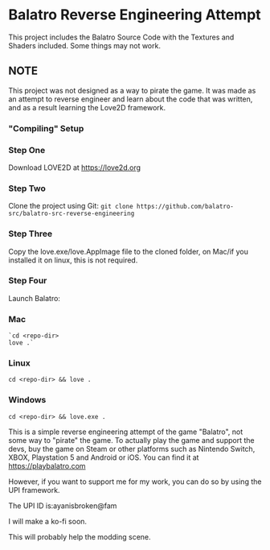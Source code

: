 # Balatro Reverse Engineering Attempt

This project includes the Balatro Source Code with the Textures and Shaders included. Some things may not work.

## NOTE

This project was not designed as a way to pirate the game. It was made as an attempt to reverse engineer and learn about the code that was written, and as a result learning the Love2D framework. 

### "Compiling" Setup

### Step One
 Download LOVE2D at https://love2d.org

### Step Two
 Clone the project using Git:
  `git clone https://github.com/balatro-src/balatro-src-reverse-engineering`

### Step Three
 Copy the love.exe/love.AppImage file to the cloned folder, on Mac/if you installed it on linux, this is not required.

### Step Four
  Launch Balatro:

  ### Mac
    `cd <repo-dir>
    love .`
  
### Linux
`cd <repo-dir> &&
love .`

### Windows
`cd <repo-dir> &&
love.exe .`

This is a simple reverse engineering attempt of the game "Balatro", not some way to "pirate" the game. To actually play the game and support the devs, buy the game on Steam or other platforms such as Nintendo Switch, XBOX, Playstation 5 and Android or iOS. You can find it at https://playbalatro.com

However, if you want to support me for my work, you can do so by using the UPI framework.

The UPI ID is:ayanisbroken@fam

I will make a ko-fi soon.

This will probably help the modding scene.
  
